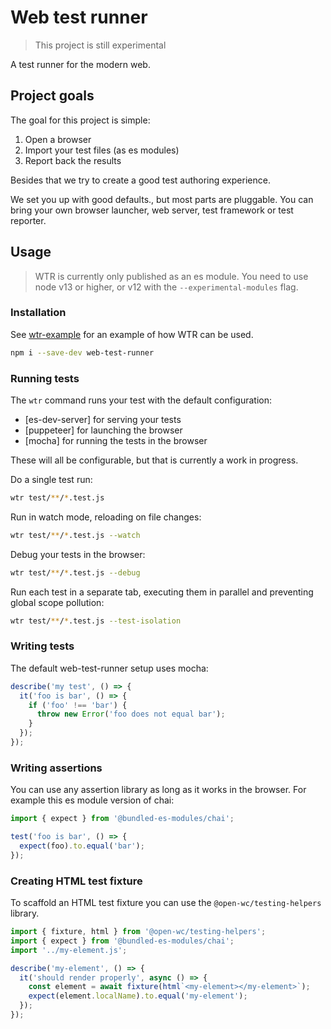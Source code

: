 # Web test runner

> This project is still experimental

A test runner for the modern web.

## Project goals

The goal for this project is simple:

1. Open a browser
2. Import your test files (as es modules)
3. Report back the results

Besides that we try to create a good test authoring experience.

We set you up with good defaults., but most parts are pluggable. You can bring your own browser launcher, web server, test framework or test reporter.

## Usage

> WTR is currently only published as an es module. You need to use node v13 or higher, or v12 with the `--experimental-modules` flag.

### Installation

See [wtr-example](https://github.com/LarsDenBakker/wtr-example) for an example of how WTR can be used.

```bash
npm i --save-dev web-test-runner
```

### Running tests

The `wtr` command runs your test with the default configuration:

- [es-dev-server] for serving your tests
- [puppeteer] for launching the browser
- [mocha] for running the tests in the browser

These will all be configurable, but that is currently a work in progress.

Do a single test run:

```bash
wtr test/**/*.test.js
```

Run in watch mode, reloading on file changes:

```bash
wtr test/**/*.test.js --watch
```

Debug your tests in the browser:

```bash
wtr test/**/*.test.js --debug
```

Run each test in a separate tab, executing them in parallel and preventing global scope pollution:

```bash
wtr test/**/*.test.js --test-isolation
```

### Writing tests

The default web-test-runner setup uses mocha:

```js
describe('my test', () => {
  it('foo is bar', () => {
    if ('foo' !== 'bar') {
      throw new Error('foo does not equal bar');
    }
  });
});
```

### Writing assertions

You can use any assertion library as long as it works in the browser. For example this es module version of chai:

```js
import { expect } from '@bundled-es-modules/chai';

test('foo is bar', () => {
  expect(foo).to.equal('bar');
});
```

### Creating HTML test fixture

To scaffold an HTML test fixture you can use the `@open-wc/testing-helpers` library.

```js
import { fixture, html } from '@open-wc/testing-helpers';
import { expect } from '@bundled-es-modules/chai';
import '../my-element.js';

describe('my-element', () => {
  it('should render properly', async () => {
    const element = await fixture(html`<my-element></my-element>`);
    expect(element.localName).to.equal('my-element');
  });
});
```

